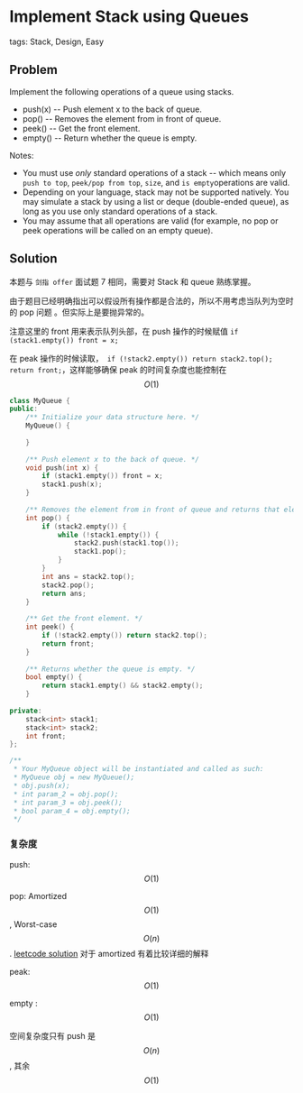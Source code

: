 # Implement Stack using Queues

tags: Stack, Design, Easy

## Problem

Implement the following operations of a queue using stacks.

- push(x) -- Push element x to the back of queue.
- pop() -- Removes the element from in front of queue.
- peek() -- Get the front element.
- empty() -- Return whether the queue is empty.

Notes:

- You must use *only* standard operations of a stack -- which means only `push to top`, `peek/pop from top`, `size`, and `is empty`operations are valid.
- Depending on your language, stack may not be supported natively. You may simulate a stack by using a list or deque (double-ended queue), as long as you use only standard operations of a stack.
- You may assume that all operations are valid (for example, no pop or peek operations will be called on an empty queue).

## Solution

本题与 `剑指 offer` 面试题 7 相同，需要对 Stack 和 queue 熟练掌握。

由于题目已经明确指出可以假设所有操作都是合法的，所以不用考虑当队列为空时的 pop 问题 。但实际上是要抛异常的。

注意这里的 front 用来表示队列头部，在 push 操作的时候赋值 `if (stack1.empty()) front = x;`

在 peak 操作的时候读取，` if (!stack2.empty()) return stack2.top();  return front;`，这样能够确保 peak 的时间复杂度也能控制在 $$O(1)$$

```cpp
class MyQueue {
public:
    /** Initialize your data structure here. */
    MyQueue() {
        
    }
    
    /** Push element x to the back of queue. */
    void push(int x) {
        if (stack1.empty()) front = x;
        stack1.push(x);
    }
    
    /** Removes the element from in front of queue and returns that element. */
    int pop() {
        if (stack2.empty()) {
            while (!stack1.empty()) {
                stack2.push(stack1.top());
                stack1.pop();
            }
        }
        int ans = stack2.top();
        stack2.pop();
        return ans;
    }
    
    /** Get the front element. */
    int peek() {
        if (!stack2.empty()) return stack2.top();
        return front;
    }
    
    /** Returns whether the queue is empty. */
    bool empty() {
        return stack1.empty() && stack2.empty(); 
    }
    
private:
    stack<int> stack1;
    stack<int> stack2;
    int front;
};

/**
 * Your MyQueue object will be instantiated and called as such:
 * MyQueue obj = new MyQueue();
 * obj.push(x);
 * int param_2 = obj.pop();
 * int param_3 = obj.peek();
 * bool param_4 = obj.empty();
 */
```

 ### 复杂度

push: $$O(1)$$

pop: Amortized $$O(1)$$, Worst-case $$O(n)$$. [leetcode solution](https://leetcode.com/problems/implement-queue-using-stacks/solution/) 对于 amortized 有着比较详细的解释

peak: $$O(1)$$

empty : $$O(1)$$

空间复杂度只有 push 是 $$O(n)$$, 其余 $$O(1)$$